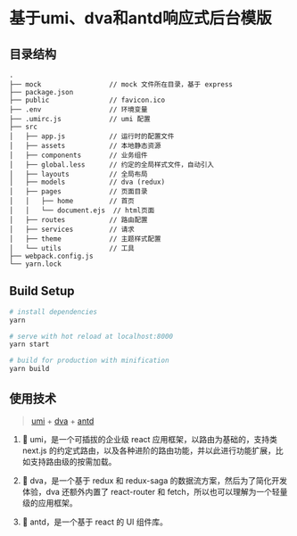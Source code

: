 # 基于umi、dva和antd响应式后台模版

## 目录结构
```
.
├── mock                 // mock 文件所在目录，基于 express
├── package.json
├── public               // favicon.ico
├── .env                 // 环境变量
├── .umirc.js            // umi 配置
├── src
│   ├── app.js           // 运行时的配置文件  
│   ├── assets           // 本地静态资源 
│   ├── components       // 业务组件
│   ├── global.less      // 约定的全局样式文件，自动引入
│   ├── layouts          // 全局布局
│   ├── models           // dva (redux)
│   ├── pages            // 页面目录
│   │   ├── home         // 首页 
│   │   └── document.ejs  // html页面
│   ├── routes           // 路由配置 
│   ├── services         // 请求
│   ├── theme            // 主题样式配置 
│   └── utils            // 工具
├── webpack.config.js
└── yarn.lock

```

## Build Setup

``` bash
# install dependencies
yarn

# serve with hot reload at localhost:8000
yarn start

# build for production with minification
yarn build
```

## 使用技术
> [umi](https://umijs.org/zh/guide/) + [dva](https://dvajs.com/guide/) + [antd](https://ant.design/index-cn)

1. 🚀 umi，是一个可插拔的企业级 react 应用框架，以路由为基础的，支持类 next.js 的约定式路由，以及各种进阶的路由功能，并以此进行功能扩展，比如支持路由级的按需加载。

2. 🌱 dva，是一个基于 redux 和 redux-saga 的数据流方案，然后为了简化开发体验，dva 还额外内置了 react-router 和 fetch，所以也可以理解为一个轻量级的应用框架。

3. 🍁 antd，是一个基于 react 的 UI 组件库。
